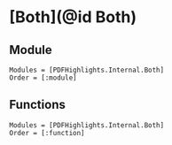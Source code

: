 # [Both](@id Both)

## Module

```@autodocs
Modules = [PDFHighlights.Internal.Both]
Order = [:module]
```

## Functions

```@autodocs
Modules = [PDFHighlights.Internal.Both]
Order = [:function]
```
